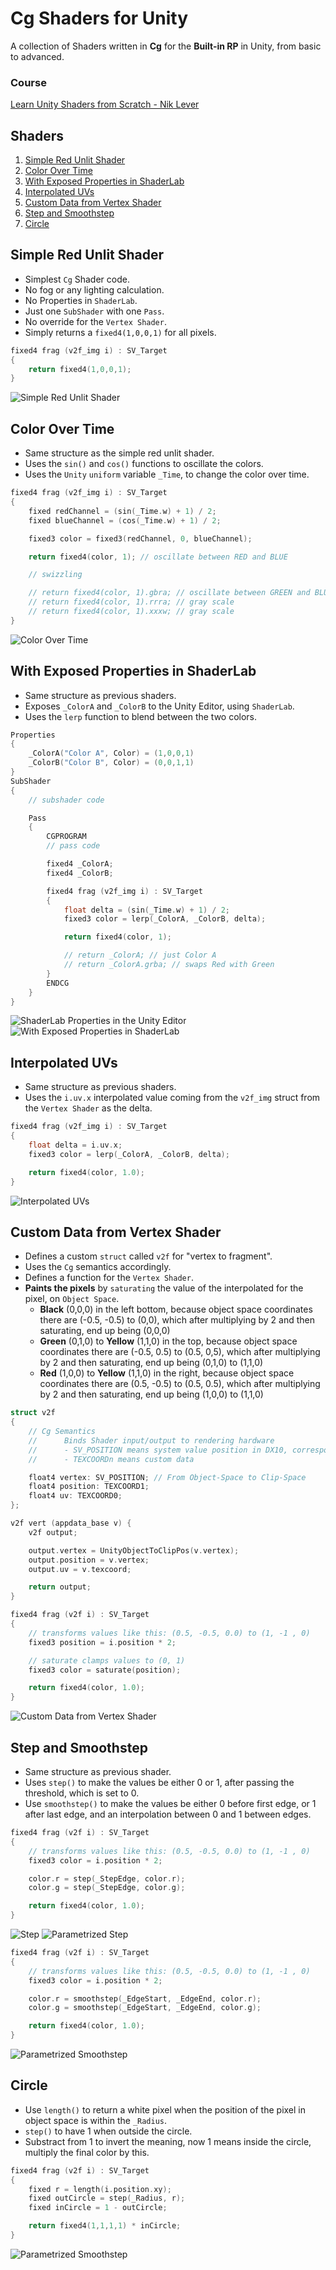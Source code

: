 # Cg Shaders for Unity
A collection of Shaders written in **Cg** for the **Built-in RP** in Unity, from basic to advanced.

### Course
[Learn Unity Shaders from Scratch - Nik Lever](https://www.udemy.com/course/learn-unity-shaders-from-scratch)

## Shaders
1. [Simple Red Unlit Shader](#simple-red-unlit-shader)
1. [Color Over Time](#color-over-time)
1. [With Exposed Properties in ShaderLab](#with-exposed-properties-in-shader-lab)
1. [Interpolated UVs](#interpolated-uvs)
1. [Custom Data from Vertex Shader](#custom-data-from-vertex-shader)
1. [Step and Smoothstep](#step-and-smoothstep)
1. [Circle](#circle)

## Simple Red Unlit Shader
- Simplest `Cg` Shader code.
- No fog or any lighting calculation.
- No Properties in `ShaderLab`.
- Just one `SubShader` with one `Pass`.
- No override for the `Vertex Shader`.
- Simply returns a `fixed4(1,0,0,1)` for all pixels.

```c
fixed4 frag (v2f_img i) : SV_Target
{
    return fixed4(1,0,0,1);
}
```

![Simple Red Unlit Shader](./docs/1.gif)

## Color Over Time
- Same structure as the simple red unlit shader.
- Uses the `sin()` and `cos()` functions to oscillate the colors.
- Uses the `Unity` `uniform` variable `_Time`, to change the color over time.


```c
fixed4 frag (v2f_img i) : SV_Target
{
    fixed redChannel = (sin(_Time.w) + 1) / 2;
    fixed blueChannel = (cos(_Time.w) + 1) / 2;

    fixed3 color = fixed3(redChannel, 0, blueChannel);

    return fixed4(color, 1); // oscillate between RED and BLUE

    // swizzling

    // return fixed4(color, 1).gbra; // oscillate between GREEN and BLUE
    // return fixed4(color, 1).rrra; // gray scale
    // return fixed4(color, 1).xxxw; // gray scale
}
```

![Color Over Time](./docs/2.gif)

## With Exposed Properties in ShaderLab
- Same structure as previous shaders.
- Exposes `_ColorA` and `_ColorB` to the Unity Editor, using `ShaderLab`.
- Uses the `lerp` function to blend between the two colors.

```c
Properties
{
    _ColorA("Color A", Color) = (1,0,0,1)
    _ColorB("Color B", Color) = (0,0,1,1)
}
SubShader
{
    // subshader code

    Pass
    {
        CGPROGRAM
        // pass code

        fixed4 _ColorA;
        fixed4 _ColorB;

        fixed4 frag (v2f_img i) : SV_Target
        {
            float delta = (sin(_Time.w) + 1) / 2;
            fixed3 color = lerp(_ColorA, _ColorB, delta);

            return fixed4(color, 1);

            // return _ColorA; // just Color A
            // return _ColorA.grba; // swaps Red with Green
        }
        ENDCG
    }
}
```

![ShaderLab Properties in the Unity Editor](./docs/shaderlab-properties.png)
![With Exposed Properties in ShaderLab](./docs/3.gif)

## Interpolated UVs
- Same structure as previous shaders.
- Uses the `i.uv.x` interpolated value coming from the `v2f_img` struct from the `Vertex Shader` as the delta.

```c
fixed4 frag (v2f_img i) : SV_Target
{
    float delta = i.uv.x;
    fixed3 color = lerp(_ColorA, _ColorB, delta);

    return fixed4(color, 1.0);
}
```

![Interpolated UVs](./docs/4.gif)

## Custom Data from Vertex Shader
- Defines a custom `struct` called `v2f` for "vertex to fragment".
- Uses the `Cg` semantics accordingly.
- Defines a function for the `Vertex Shader`.
- **Paints the pixels** by `saturating` the value of the interpolated for the pixel, on `Object Space`.
  - **Black** (0,0,0) in the left bottom, because object space coordinates there are (-0.5, -0.5) to (0,0), which after multiplying by 2 and then saturating, end up being (0,0,0)
  - **Green** (0,1,0) to **Yellow** (1,1,0) in the top, because object space coordinates there are (-0.5, 0.5) to (0.5, 0,5), which after multiplying by 2 and then saturating, end up being (0,1,0) to (1,1,0)
  - **Red** (1,0,0) to **Yellow** (1,1,0) in the right, because object space coordinates there are (0.5, -0.5) to (0.5, 0.5), which after multiplying by 2 and then saturating, end up being (1,0,0) to (1,1,0)

```c
struct v2f
{
    // Cg Semantics
    //      Binds Shader input/output to rendering hardware
    //      - SV_POSITION means system value position in DX10, corresponds to vertex position
    //      - TEXCOORDn means custom data

    float4 vertex: SV_POSITION; // From Object-Space to Clip-Space
    float4 position: TEXCOORD1;
    float4 uv: TEXCOORD0;
};

v2f vert (appdata_base v) {
    v2f output;

    output.vertex = UnityObjectToClipPos(v.vertex);
    output.position = v.vertex;
    output.uv = v.texcoord;

    return output;
}

fixed4 frag (v2f i) : SV_Target
{
    // transforms values like this: (0.5, -0.5, 0.0) to (1, -1 , 0)
    fixed3 position = i.position * 2;

    // saturate clamps values to (0, 1)
    fixed3 color = saturate(position);

    return fixed4(color, 1.0);
}
```

![Custom Data from Vertex Shader](./docs/5.gif)

## Step and Smoothstep
- Same structure as previous shader.
- Uses `step()` to make the values be either 0 or 1, after passing the threshold, which is set to 0.
- Use `smoothstep()` to make the values be either 0 before first edge, or 1 after last edge, and an interpolation between 0 and 1 between edges.

```c
fixed4 frag (v2f i) : SV_Target
{
    // transforms values like this: (0.5, -0.5, 0.0) to (1, -1 , 0)
    fixed3 color = i.position * 2;

    color.r = step(_StepEdge, color.r);
    color.g = step(_StepEdge, color.g);

    return fixed4(color, 1.0);
}
```

![Step](./docs/6.gif)
![Parametrized Step](./docs/6-1.gif)

```c
fixed4 frag (v2f i) : SV_Target
{
    // transforms values like this: (0.5, -0.5, 0.0) to (1, -1 , 0)
    fixed3 color = i.position * 2;

    color.r = smoothstep(_EdgeStart, _EdgeEnd, color.r);
    color.g = smoothstep(_EdgeStart, _EdgeEnd, color.g);

    return fixed4(color, 1.0);
}
```

![Parametrized Smoothstep](./docs/6-2.gif)

## Circle
- Use `length()` to return a white pixel when the position of the pixel in object space is within the `_Radius`.
- `step()` to have 1 when outside the circle.
- Substract from 1 to invert the meaning, now 1 means inside the circle, multiply the final color by this.

```c
fixed4 frag (v2f i) : SV_Target
{
    fixed r = length(i.position.xy);
    fixed outCircle = step(_Radius, r);
    fixed inCircle = 1 - outCircle;

    return fixed4(1,1,1,1) * inCircle;
}
```

![Parametrized Smoothstep](./docs/7.gif)

